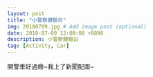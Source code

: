 ```yaml
---
layout: post
title: "小警察體驗日"
img: 20180709.jpg # Add image post (optional)
date: 2018-07-09 12:00:00 +0800
description: 小警察體驗日
tag: [Activity, Car]
---
```

開警車好過癮~我上了新聞配圖~